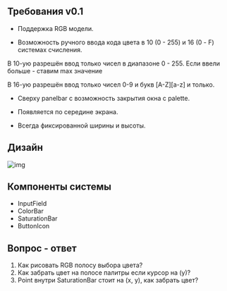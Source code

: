 ## Требования v0.1
* Поддержка RGB модели.

* Возможность ручного ввода кода цвета в 10 (0 - 255) и 16 (0 - F) системах счисления.

В 10-ую разрешён ввод только чисел в диапазоне 0 - 255. Если ввели больше - ставим max значение

В 16-ую разрешён ввод только чисел 0-9 и букв [A-Z][a-z] и только.

* Сверху panelbar с возможность закрытия окна с palette.

* Появляется по середине экрана.

* Всегда фиксированной ширины и высоты.


## Дизайн
![img](https://i.imgur.com/TX8yYEC.png)


## Компоненты системы
- InputField
- ColorBar
- SaturationBar
- ButtonIcon


## Вопрос - ответ
1. Как рисовать RGB полосу выбора цвета?
2. Как забрать цвет на полосе палитры если курсор на (y)?
3. Point внутри SaturationBar стоит на (x, y), как забрать цвет?



